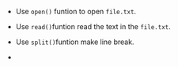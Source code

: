 * Use `open()` funtion  to open `file.txt`.

* Use `read()`funtion read the text in the `file.txt`.

* Use `split()`funtion make line break.

* 